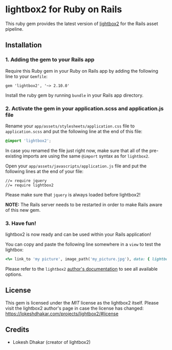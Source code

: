 # lightbox2 for Ruby on Rails
This ruby gem provides the latest version of [lightbox2](https://github.com/lokesh/lightbox2) for the Rails asset pipeline.

## Installation

### 1. Adding the gem to your Rails app
Require this Ruby gem in your Ruby on Rails app by adding the following line to your `Gemfile`:

```
gem 'lightbox2', '~> 2.10.0'
```

Install the ruby gem by running `bundle` in your Rails app directory.

### 2. Activate the gem in your application.scss and application.js file

Rename your `app/assets/stylesheets/application.css` file to `application.scss` and put the following line at the end of this file:

```scss
@import 'lightbox2';
```

In case you renamed the file just right now, make sure that all of the pre-existing imports are using the same `@import` syntax as for `lightbox2`.

Open your `app/assets/javascripts/application.js` file and put the following lines at the end of your file:
```
//= require jquery
//= require lightbox2
```

Please make sure that `jquery` is always loaded before lightbox2!

**NOTE:** The Rails server needs to be restarted in order to make Rails aware of this new gem.

### 3. Have fun!

lightbox2 is now ready and can be used within your Rails application!

You can copy and paste the following line somewhere in a `view` to test the lightbox:
```ruby
<%= link_to 'my picture', image_path('my_picture.jpg'), data: { lightbox: 'my-lightbox-name', title: 'title or caption for this image' } %>
```

Please refer to the `lightbox2` [author's documentation](https://lokeshdhakar.com/projects/lightbox2/#options) to see all available options.

## License
This gem is licensed under the *MIT* license as the lightbox2 itself. Please visit the lightbox2 author's page in case the license has changed: https://lokeshdhakar.com/projects/lightbox2/#license

## Credits
* Lokesh Dhakar (creator of lightbox2)
